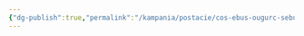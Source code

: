 ```yaml
---
{"dg-publish":true,"permalink":"/kampania/postacie/cos-ebus-ougurc-sebus/","dgPassFrontmatter":true}
---
```


